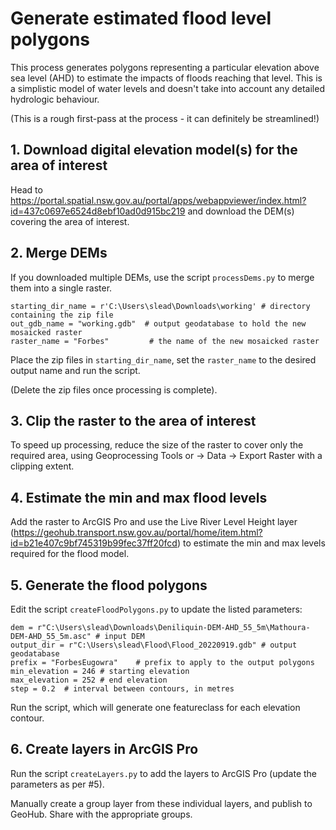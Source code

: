 # Generate estimated flood level polygons

This process generates polygons representing a particular elevation above sea level (AHD) to estimate the impacts of floods reaching that level. This is a simplistic model of water levels and doesn't take into account any detailed hydrologic behaviour.

(This is a rough first-pass at the process - it can definitely be streamlined!)

## 1. Download digital elevation model(s) for the area of interest

Head to https://portal.spatial.nsw.gov.au/portal/apps/webappviewer/index.html?id=437c0697e6524d8ebf10ad0d915bc219 and download the DEM(s) covering the area of interest.

## 2. Merge DEMs

If you downloaded multiple DEMs, use the script `processDems.py` to merge them into a single raster.

```
starting_dir_name = r'C:\Users\slead\Downloads\working' # directory containing the zip file
out_gdb_name = "working.gdb"  # output geodatabase to hold the new mosaicked raster
raster_name = "Forbes"         # the name of the new mosaicked raster
```

Place the zip files in `starting_dir_name`, set the `raster_name` to the desired output name and run the script.

(Delete the zip files once processing is complete).

## 3. Clip the raster to the area of interest

To speed up processing, reduce the size of the raster to cover only the required area, using Geoprocessing Tools or -> Data -> Export Raster with a clipping extent.

## 4. Estimate the min and max flood levels

Add the raster to ArcGIS Pro and use the Live River Level Height layer (https://geohub.transport.nsw.gov.au/portal/home/item.html?id=b21e407c9bf745319b99fec37ff20fcd) to estimate the min and max levels required for the flood model.

## 5. Generate the flood polygons

Edit the script `createFloodPolygons.py` to update the listed parameters:

```
dem = r"C:\Users\slead\Downloads\Deniliquin-DEM-AHD_55_5m\Mathoura-DEM-AHD_55_5m.asc" # input DEM
output_dir = r"C:\Users\slead\Flood\Flood_20220919.gdb" # output geodatabase
prefix = "ForbesEugowra"    # prefix to apply to the output polygons
min_elevation = 246 # starting elevation
max_elevation = 252 # end elevation
step = 0.2  # interval between contours, in metres
```

Run the script, which will generate one featureclass for each elevation contour.

## 6. Create layers in ArcGIS Pro

Run the script `createLayers.py` to add the layers to ArcGIS Pro (update the parameters as per #5).

Manually create a group layer from these individual layers, and publish to GeoHub. Share with the appropriate groups.